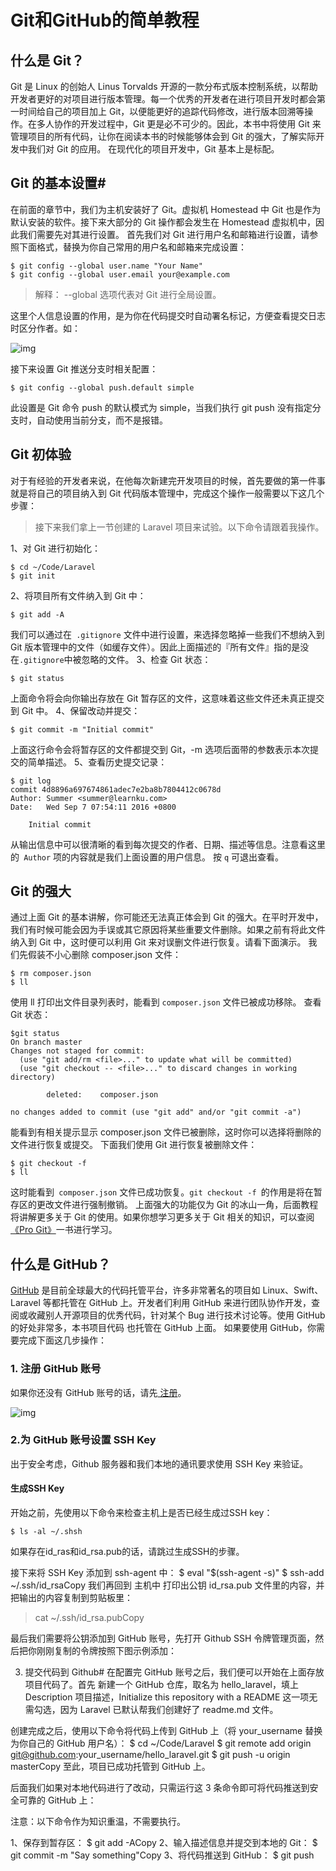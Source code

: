 # Git和GitHub的简单教程


<!--more-->

## 什么是 Git？
Git 是 Linux 的创始人 Linus Torvalds 开源的一款分布式版本控制系统，以帮助开发者更好的对项目进行版本管理。每一个优秀的开发者在进行项目开发时都会第一时间给自己的项目加上 Git，以便能更好的追踪代码修改，进行版本回溯等操作。在多人协作的开发过程中，Git 更是必不可少的。因此，本书中将使用 Git 来管理项目的所有代码，让你在阅读本书的时候能够体会到 Git 的强大，了解实际开发中我们对 Git 的应用。
在现代化的项目开发中，Git 基本上是标配。
## Git 的基本设置#
在前面的章节中，我们为主机安装好了 Git。虚拟机 Homestead 中 Git 也是作为默认安装的软件。接下来大部分的 Git 操作都会发生在 Homestead 虚拟机中，因此我们需要先对其进行设置。
首先我们对 Git 进行用户名和邮箱进行设置，请参照下面格式，替换为你自己常用的用户名和邮箱来完成设置：

```shell
$ git config --global user.name "Your Name"
$ git config --global user.email your@example.com
```

> 解释： --global 选项代表对 Git 进行全局设置。
>

这里个人信息设置的作用，是为你在代码提交时自动署名标记，方便查看提交日志时区分作者。如：

![img](https://cdn.jsdelivr.net/gh/wlight/cdn-images/blog-images/BHDY40RTAk.png)

接下来设置 Git 推送分支时相关配置：

```shell
$ git config --global push.default simple
```

此设置是 Git 命令 push 的默认模式为 simple，当我们执行 git push 没有指定分支时，自动使用当前分支，而不是报错。
## Git 初体验
对于有经验的开发者来说，在他每次新建完开发项目的时候，首先要做的第一件事就是将自己的项目纳入到 Git 代码版本管理中，完成这个操作一般需要以下这几个步骤：

> 接下来我们拿上一节创建的 Laravel 项目来试验。以下命令请跟着我操作。
>

1、对 Git 进行初始化：

```shell
$ cd ~/Code/Laravel
$ git init
```

2、将项目所有文件纳入到 Git 中：

```shell
$ git add -A
```

我们可以通过在` .gitignore` 文件中进行设置，来选择忽略掉一些我们不想纳入到 Git 版本管理中的文件（如缓存文件）。因此上面描述的『所有文件』指的是没在` .gitignore `中被忽略的文件。
3、检查 Git 状态：

```shell
$ git status
```

上面命令将会向你输出存放在 Git 暂存区的文件，这意味着这些文件还未真正提交到 Git 中。
4、保留改动并提交：

```shell
$ git commit -m "Initial commit"
```

上面这行命令会将暂存区的文件都提交到 Git，-m 选项后面带的参数表示本次提交的简单描述。
5、查看历史提交记录：

```shell
$ git log
commit 4d8896a697674861adec7e2ba8b7804412c0678d
Author: Summer <summer@learnku.com>
Date:   Wed Sep 7 07:54:11 2016 +0800

    Initial commit
```



从输出信息中可以很清晰的看到每次提交的作者、日期、描述等信息。注意看这里的` Author` 项的内容就是我们上面设置的用户信息。 按 `q` 可退出查看。
## Git 的强大
通过上面 Git 的基本讲解，你可能还无法真正体会到 Git 的强大。在平时开发中，我们有时候可能会因为手误或其它原因将某些重要文件删除。如果之前有将此文件纳入到 Git 中，这时便可以利用 Git 来对误删文件进行恢复。请看下面演示。
我们先假装不小心删除 composer.json 文件：

```shell
$ rm composer.json
$ ll
```

使用 ll 打印出文件目录列表时，能看到 `composer.json` 文件已被成功移除。
查看 Git 状态：

```shell
$git status
On branch master
Changes not staged for commit:
  (use "git add/rm <file>..." to update what will be committed)
  (use "git checkout -- <file>..." to discard changes in working directory)

        deleted:    composer.json

no changes added to commit (use "git add" and/or "git commit -a")
```

能看到有相关提示显示 composer.json 文件已被删除，这时你可以选择将删除的文件进行恢复或提交。
下面我们使用 Git 进行恢复被删除文件：

```shell
$ git checkout -f
$ ll
```


这时能看到` composer.json` 文件已成功恢复。`git checkout -f `的作用是将在暂存区的更改文件进行强制撤销。
上面强大的功能仅为 Git 的冰山一角，后面教程将讲解更多关于 Git 的使用。如果你想学习更多关于 Git 相关的知识，可以查阅[《Pro Git》](https://git-scm.com/book/zh/v2)一书进行学习。
## 什么是 GitHub？
[GitHub](https://github.com/) 是目前全球最大的代码托管平台，许多非常著名的项目如 Linux、Swift、Laravel 等都托管在 GitHub 上。开发者们利用 GitHub 来进行团队协作开发，查阅或收藏别人开源项目的优秀代码，针对某个 Bug 进行技术讨论等。使用 GitHub 的好处非常多，本书项目代码 也托管在 GitHub 上面。
如果要使用 GitHub，你需要完成下面这几步操作：

### 1. 注册 GitHub 账号


如果你还没有 GitHub 账号的话，请先[ 注册](https://github.com/join)。

![img](https://cdn.jsdelivr.net/gh/wlight/cdn-images/blog-images/APid1MGidx.png)

### 2.为 GitHub 账号设置 SSH Key
出于安全考虑，Github 服务器和我们本地的通讯要求使用 SSH Key 来验证。

#### 生成SSH Key

开始之前，先使用以下命令来检查主机上是否已经生成过SSH key：

```shell
$ ls -al ~/.shsh
```

如果存在id_ras和id_rsa.pub的话，请跳过生成SSH的步骤。

接下来将 SSH Key 添加到 ssh-agent 中：
$ eval "$(ssh-agent -s)"
$ ssh-add ~/.ssh/id_rsaCopy
我们再回到 主机中 打印出公钥 id_rsa.pub 文件里的内容，并把输出的内容复制到剪贴板里：

> cat ~/.ssh/id_rsa.pubCopy

最后我们需要将公钥添加到 GitHub 账号，先打开 Github SSH 令牌管理页面，然后把你刚刚复制的令牌按照下图示例添加：

3. 提交代码到 Github#
在配置完 GitHub 账号之后，我们便可以开始在上面存放项目代码了。首先 新建一个 GitHub 仓库，取名为 hello_laravel，填上 Description 项目描述，Initialize this repository with a README 这一项无需勾选，因为 Laravel 已默认帮我们创建好了 readme.md 文件。




创建完成之后，使用以下命令将代码上传到 GitHub 上（将 your_username 替换为你自己的 GitHub 用户名）：
$ cd ~/Code/Laravel
$ git remote add origin git@github.com:your_username/hello_laravel.git
$ git push -u origin masterCopy
至此，项目已成功托管到 GitHub 上。




后面我们如果对本地代码进行了改动，只需运行这 3 条命令即可将代码推送到安全可靠的 GitHub 上：

注意：以下命令作为知识重温，不需要执行。

1、保存到暂存区：
$ git add -ACopy
2、输入描述信息并提交到本地的 Git：
$ git commit -m "Say something"Copy
3、将代码推送到 GitHub：
$ git push

